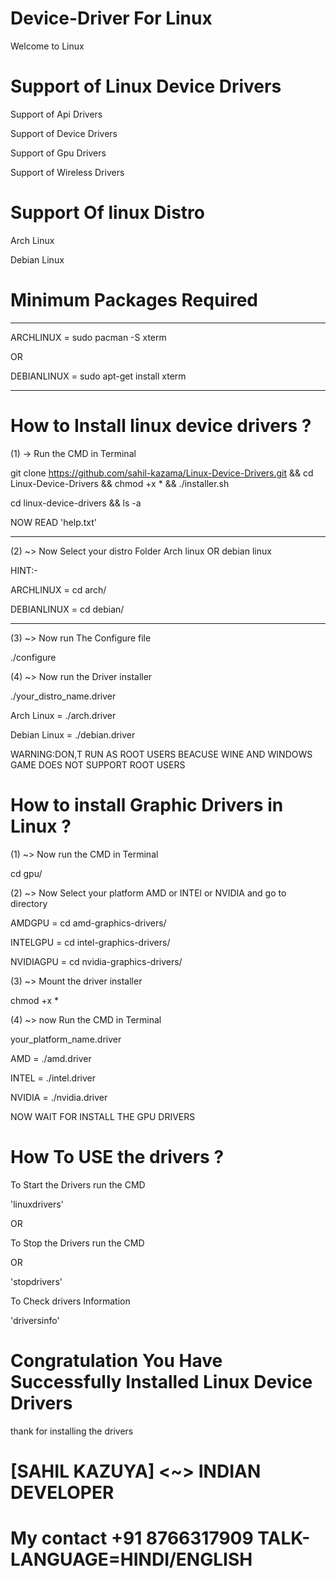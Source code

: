 # Device-Driver For Linux
Welcome to Linux


# Support of Linux Device Drivers

Support of Api Drivers

Support of Device Drivers

Support of Gpu Drivers

Support of Wireless Drivers


# Support Of linux Distro

Arch Linux

Debian Linux


# Minimum Packages Required

-----------

ARCHLINUX = sudo pacman -S xterm

OR

DEBIANLINUX = sudo apt-get install xterm

-----------


# How to Install linux device drivers ?

(1) -> Run the CMD in Terminal 

git clone https://github.com/sahil-kazama/Linux-Device-Drivers.git && cd Linux-Device-Drivers && chmod +x * && ./installer.sh

cd linux-device-drivers && ls -a

NOW READ 'help.txt'

-----------------------------------------------------------------------------------------------------------------------------

(2) ~> Now Select your distro Folder Arch linux OR debian linux

HINT:-

ARCHLINUX = cd arch/

DEBIANLINUX = cd debian/

-----------------------------------------------------------------------------------------------------------------------------

(3) ~> Now run The Configure file 

./configure

(4) ~> Now run the Driver installer

./your_distro_name.driver

Arch Linux = ./arch.driver

Debian Linux = ./debian.driver

WARNING:DON,T RUN AS ROOT USERS BEACUSE WINE AND WINDOWS GAME DOES NOT SUPPORT ROOT USERS


# How to install Graphic Drivers in Linux ?

(1) ~> Now run the CMD in Terminal

cd gpu/

(2) ~> Now Select your platform AMD or INTEl or NVIDIA and go to directory

AMDGPU = cd amd-graphics-drivers/

INTELGPU = cd intel-graphics-drivers/

NVIDIAGPU = cd nvidia-graphics-drivers/

(3) ~> Mount the driver installer

chmod +x *

(4) ~> now Run the CMD in Terminal

your_platform_name.driver

AMD = ./amd.driver

INTEL = ./intel.driver

NVIDIA = ./nvidia.driver

NOW WAIT FOR INSTALL THE GPU DRIVERS


# How To USE the drivers ?

To Start the Drivers run the CMD

'linuxdrivers'

OR

To Stop the Drivers run the CMD

OR

'stopdrivers'

To Check drivers Information

'driversinfo'


# Congratulation You Have Successfully Installed Linux  Device Drivers

thank for installing the drivers 


# [SAHIL KAZUYA] <~> INDIAN DEVELOPER


# My contact +91 8766317909 TALK-LANGUAGE=HINDI/ENGLISH
